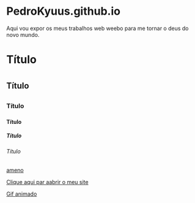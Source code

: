 # PedroKyuus.github.io
Aqui vou expor os meus trabalhos web weebo para me tornar o deus do novo mundo.

# Título <h1>
## Título <h2>
### Título <h3>
#### Título <h4>
##### Título <h5>
###### Título <h6>

[ameno](https://pedrokyuus.github.io/site)

[Clique aqui par aabrir o meu site](https://pedrokyuus.github.io/site)

[Gif animado](https://i.pinimg.com/originals/52/10/be/5210beb1f39f047b2eb14c38aa4c765e.gif)